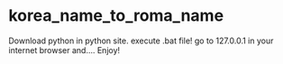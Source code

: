 # korea_name_to_roma_name
Download python in python site.
execute .bat file!
go to 127.0.0.1 in your internet browser and....
Enjoy!
